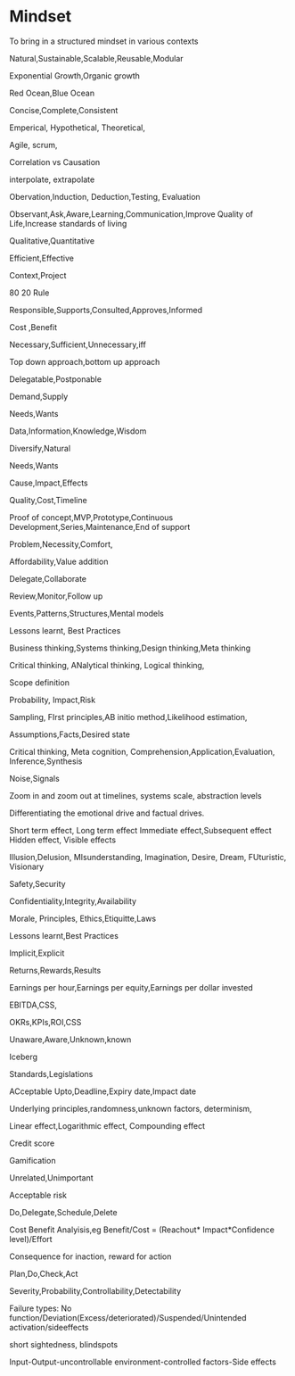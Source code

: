 # Mindset
To bring in a structured mindset in various contexts




Natural,Sustainable,Scalable,Reusable,Modular

Exponential Growth,Organic growth

Red Ocean,Blue Ocean

Concise,Complete,Consistent


Emperical, Hypothetical, Theoretical, 

Agile, scrum,


Correlation vs Causation

interpolate, extrapolate

Obervation,Induction, Deduction,Testing, Evaluation




Observant,Ask,Aware,Learning,Communication,Improve Quality of Life,Increase standards of living

Qualitative,Quantitative

Efficient,Effective

Context,Project

80 20 Rule

Responsible,Supports,Consulted,Approves,Informed

Cost ,Benefit

Necessary,Sufficient,Unnecessary,iff

Top down approach,bottom up approach

Delegatable,Postponable

Demand,Supply

Needs,Wants

Data,Information,Knowledge,Wisdom

Diversify,Natural

Needs,Wants

Cause,Impact,Effects

Quality,Cost,Timeline

Proof of concept,MVP,Prototype,Continuous Development,Series,Maintenance,End of support

Problem,Necessity,Comfort,

Affordability,Value addition

Delegate,Collaborate

Review,Monitor,Follow up

Events,Patterns,Structures,Mental models

Lessons learnt, Best Practices

Business thinking,Systems thinking,Design thinking,Meta thinking

Critical thinking, ANalytical thinking, Logical thinking,

Scope definition

Probability, Impact,Risk

Sampling, FIrst principles,AB initio method,Likelihood estimation,

Assumptions,Facts,Desired state

Critical thinking, Meta cognition, Comprehension,Application,Evaluation, Inference,Synthesis

Noise,Signals

Zoom in and zoom out at timelines, systems scale, abstraction levels

Differentiating the emotional drive and factual drives.

Short term effect, Long term effect
Immediate effect,Subsequent effect
Hidden effect, Visible effects

Illusion,Delusion, MIsunderstanding, Imagination, Desire, Dream, FUturistic, Visionary

Safety,Security

Confidentiality,Integrity,Availability

Morale, Principles, Ethics,Etiquitte,Laws

Lessons learnt,Best Practices

Implicit,Explicit

Returns,Rewards,Results

Earnings per hour,Earnings per equity,Earnings per dollar invested

EBITDA,CSS,


OKRs,KPIs,ROI,CSS

Unaware,Aware,Unknown,known

Iceberg

Standards,Legislations

ACceptable Upto,Deadline,Expiry date,Impact date

Underlying principles,randomness,unknown factors, determinism,	

Linear effect,Logarithmic effect, Compounding effect

Credit score


Gamification

Unrelated,Unimportant

Acceptable risk

Do,Delegate,Schedule,Delete

Cost Benefit Analyisis,eg  Benefit/Cost = (Reachout* Impact*Confidence level)/Effort

Consequence for inaction, reward for action

Plan,Do,Check,Act

Severity,Probability,Controllability,Detectability

Failure types: No function/Deviation(Excess/deteriorated)/Suspended/Unintended activation/sideeffects


short sightedness, blindspots


Input-Output-uncontrollable environment-controlled factors-Side effects










